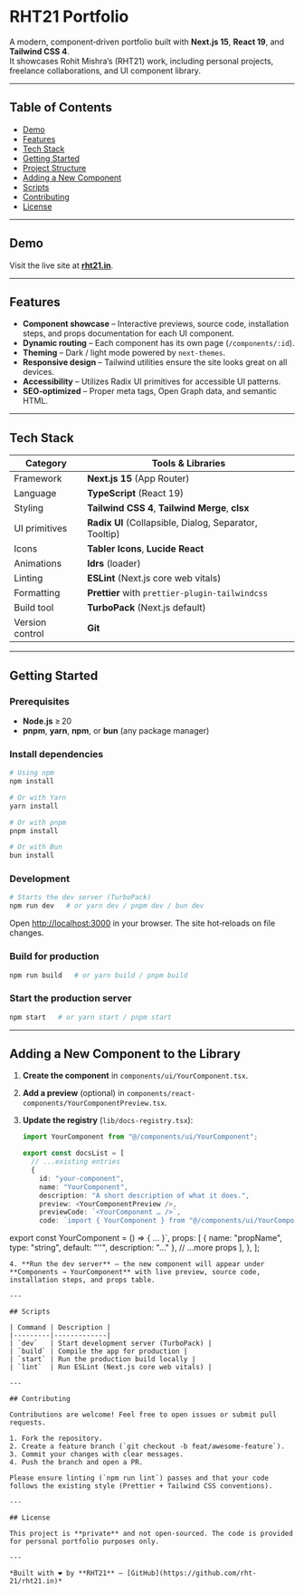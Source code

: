 # RHT21 Portfolio

A modern, component‑driven portfolio built with **Next.js 15**, **React 19**, and **Tailwind CSS 4**.  
It showcases Rohit Mishra’s (RHT21) work, including personal projects, freelance collaborations, and UI component library.

---

## Table of Contents

- [Demo](#demo)
- [Features](#features)
- [Tech Stack](#tech-stack)
- [Getting Started](#getting-started)
- [Project Structure](#project-structure)
- [Adding a New Component](#adding-a-new-component)
- [Scripts](#scripts)
- [Contributing](#contributing)
- [License](#license)

---

## Demo

Visit the live site at **[rht21.in](https://rht21.xyz/)**.

---

## Features

- **Component showcase** – Interactive previews, source code, installation steps, and props documentation for each UI component.
- **Dynamic routing** – Each component has its own page (`/components/:id`).
- **Theming** – Dark / light mode powered by `next-themes`.
- **Responsive design** – Tailwind utilities ensure the site looks great on all devices.
- **Accessibility** – Utilizes Radix UI primitives for accessible UI patterns.
- **SEO‑optimized** – Proper meta tags, Open Graph data, and semantic HTML.

---

## Tech Stack

| Category        | Tools & Libraries                                      |
| --------------- | ------------------------------------------------------ |
| Framework       | **Next.js 15** (App Router)                            |
| Language        | **TypeScript** (React 19)                              |
| Styling         | **Tailwind CSS 4**, **Tailwind Merge**, **clsx**       |
| UI primitives   | **Radix UI** (Collapsible, Dialog, Separator, Tooltip) |
| Icons           | **Tabler Icons**, **Lucide React**                     |
| Animations      | **ldrs** (loader)                                      |
| Linting         | **ESLint** (Next.js core web vitals)                   |
| Formatting      | **Prettier** with `prettier-plugin-tailwindcss`        |
| Build tool      | **TurboPack** (Next.js default)                        |
| Version control | **Git**                                                |

---

## Getting Started

### Prerequisites

- **Node.js** ≥ 20
- **pnpm**, **yarn**, **npm**, or **bun** (any package manager)

### Install dependencies

```bash
# Using npm
npm install

# Or with Yarn
yarn install

# Or with pnpm
pnpm install

# Or with Bun
bun install
```

### Development

```bash
# Starts the dev server (TurboPack)
npm run dev   # or yarn dev / pnpm dev / bun dev
```

Open <http://localhost:3000> in your browser. The site hot‑reloads on file changes.

### Build for production

```bash
npm run build   # or yarn build / pnpm build
```

### Start the production server

```bash
npm start   # or yarn start / pnpm start
```

---

## Adding a New Component to the Library

1. **Create the component** in `components/ui/YourComponent.tsx`.
2. **Add a preview** (optional) in `components/react-components/YourComponentPreview.tsx`.
3. **Update the registry** (`lib/docs-registry.tsx`):

   ```ts
   import YourComponent from "@/components/ui/YourComponent";

   export const docsList = [
     // ...existing entries
     {
       id: "your-component",
       name: "YourComponent",
       description: "A short description of what it does.",
       preview: <YourComponentPreview />,
       previewCode: `<YourComponent … />`,
       code: `import { YourComponent } from "@/components/ui/YourComponent";
   ```

export const YourComponent = () => { … }`,
props: [
{ name: "propName", type: "string", default: "''", description: "…" },
// ...more props
],
},
];

```
4. **Run the dev server** – the new component will appear under **Components → YourComponent** with live preview, source code, installation steps, and props table.

---

## Scripts

| Command | Description |
|---------|-------------|
| `dev`   | Start development server (TurboPack) |
| `build` | Compile the app for production |
| `start` | Run the production build locally |
| `lint`  | Run ESLint (Next.js core web vitals) |

---

## Contributing

Contributions are welcome! Feel free to open issues or submit pull requests.

1. Fork the repository.
2. Create a feature branch (`git checkout -b feat/awesome-feature`).
3. Commit your changes with clear messages.
4. Push the branch and open a PR.

Please ensure linting (`npm run lint`) passes and that your code follows the existing style (Prettier + Tailwind CSS conventions).

---

## License

This project is **private** and not open‑sourced. The code is provided for personal portfolio purposes only.

---

*Built with ❤️ by **RHT21** – [GitHub](https://github.com/rht-21/rht21.in)*
```
